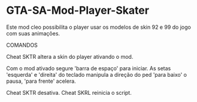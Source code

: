 # GTA-SA-Mod-Player-Skater
Este mod cleo possibilita o player usar os modelos de skin 92 e 99 do jogo com suas animações.

COMANDOS

Cheat SKTR altera a skin do player ativando o mod.

Com o mod ativado segure 'barra de espaço' para iniciar.
As setas 'esquerda' e 'direita' do teclado manipula a direção do ped
'para baixo' o pausa, 'para frente' acelera.

Cheat SKTR desativa.
Cheat SKRL reinicia o script.

